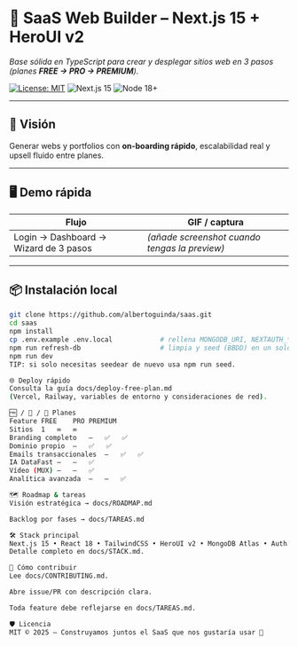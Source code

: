 # 🧱 SaaS Web Builder – Next.js 15 + HeroUI v2

_Base sólida en TypeScript para crear y desplegar sitios web en 3 pasos (planes **FREE → PRO → PREMIUM**)._

[![License: MIT](https://img.shields.io/badge/license-MIT-blue.svg)](LICENSE)
![Next.js 15](https://img.shields.io/badge/Next.js-15-black)
![Node 18+](https://img.shields.io/badge/Node-18%2B-green)

---

## 🚀 Visión

Generar webs y portfolios con **on-boarding rápido**, escalabilidad real y upsell fluido entre planes.

---

## 🖥️ Demo rápida

| Flujo                                 | GIF / captura                                 |
| ------------------------------------- | --------------------------------------------- |
| Login → Dashboard → Wizard de 3 pasos | _(añade screenshot cuando tengas la preview)_ |

---

## 📦 Instalación local

```bash
git clone https://github.com/albertoguinda/saas.git
cd saas
npm install
cp .env.example .env.local            # rellena MONGODB_URI, NEXTAUTH_*, STRIPE_SECRET_KEY
npm run refresh-db                    # limpia y seed (BBDD) en un solo paso
npm run dev
TIP: si solo necesitas seedear de nuevo usa npm run seed.

🌐 Deploy rápido
Consulta la guía docs/deploy-free-plan.md
(Vercel, Railway, variables de entorno y consideraciones de red).

🆓 / 💼 / 👑 Planes
Feature	FREE	PRO	PREMIUM
Sitios	1	∞	∞
Branding completo	—	✅	✅
Dominio propio	—	✅	✅
Emails transaccionales	—	✅	✅
IA DataFast	—	—	✅
Vídeo (MUX)	—	—	✅
Analítica avanzada	—	—	✅

🗺️ Roadmap & tareas
Visión estratégica → docs/ROADMAP.md

Backlog por fases → docs/TAREAS.md

🛠 Stack principal
Next.js 15 • React 18 • TailwindCSS • HeroUI v2 • MongoDB Atlas • Auth.js • Stripe • Resend • tsx
Detalle completo en docs/STACK.md.

🤝 Cómo contribuir
Lee docs/CONTRIBUTING.md.

Abre issue/PR con descripción clara.

Toda feature debe reflejarse en docs/TAREAS.md.

🛡️ Licencia
MIT © 2025 — Construyamos juntos el SaaS que nos gustaría usar 🚀
```
